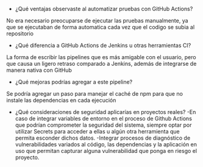 - ¿Qué ventajas observaste al automatizar pruebas con GitHub Actions?

No era necesario preocuparse de ejecutar las pruebas manualmente, ya que se ejecutaban de forma automatica cada vez que el codigo se subia al repositorio

- ¿Qué diferencia a GitHub Actions de Jenkins u otras herramientas CI? 

La forma de escribir las pipelines que es más amigable con el usuario, pero que causa un ligero retraso comparado a Jenkins, además de integrarse de manera nativa con GitHub

- ¿Qué mejoras podrías agregar a este pipeline?

Se podría agregar un paso para manejar el caché de npm para que no instale las dependencias en cada ejecución

- ¿Qué consideraciones de seguridad aplicarías en proyectos reales?
-En caso de integrar variables de entorno en el proceso de Github Actions que podrían comprometer la seguridad del sistema, siempre optar por utilizar Secrets para acceder a ellas u algún otra herramienta que permita esconder dichos datos.
-Integrar procesos de diagnóstico de vulnerabilidades variados al código, las dependencias y la aplicación en uso que permitan capturar alguna vulnerabilidad que ponga en riesgo el proyecto.  
